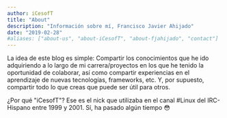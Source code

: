 ```yaml
---
author: iCesofT
title: "About"
description: "Información sobre mí, Francisco Javier Ahijado"
date: "2019-02-28"
#aliases: ["about-us", "about-iCesofT", "about-fjahijado", "contact"]
---
```


La idea de este blog es simple: Compartir los conocimientos que he ido adquiriendo a lo largo de mi carrera/proyectos en los que he tenido la oportunidad de colaborar, así como compartir experiencias en el aprendizaje de nuevas tecnologías, frameworks, etc. Y, por supuesto, compartir todo lo que creas que puede ser útil para otros.

¿Por qué "iCesofT"? Ese es el nick que utilizaba en el canal #Linux del IRC-Hispano entre 1999 y 2001. Sí, ha pasado algún tiempo :flushed:
